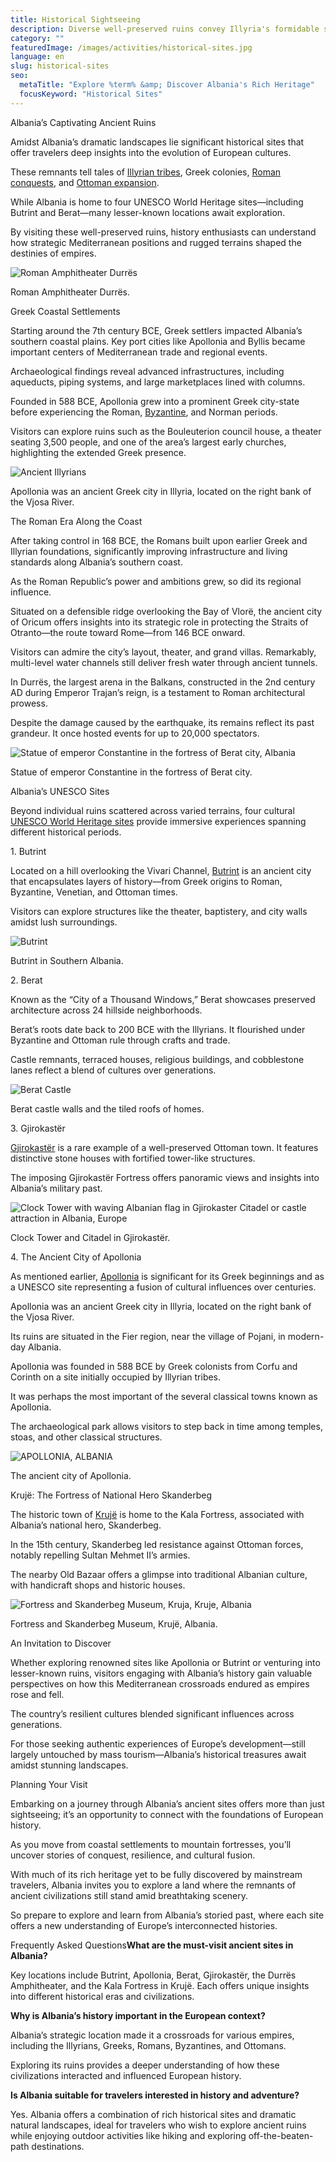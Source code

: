 ```yaml
---
title: Historical Sightseeing
description: Diverse well-preserved ruins convey Illyria's formidable shield against Rome, Greek coastal colonies facilitating Mediterranean trade, and Ottoman architectural integration.
category: ""
featuredImage: /images/activities/historical-sites.jpg
language: en
slug: historical-sites
seo:
  metaTitle: "Explore %term% &amp; Discover Albania's Rich Heritage"
  focusKeyword: "Historical Sites"
---
```


Albania’s Captivating Ancient Ruins

Amidst Albania’s dramatic landscapes lie significant historical sites that offer travelers deep insights into the evolution of European cultures. 

These remnants tell tales of [Illyrian tribes](https://albaniavisit.com/the-illyrians/), Greek colonies, [Roman conquests](https://albaniavisit.com/albanias-roman-era/), and [Ottoman expansion](https://albaniavisit.com/albania-under-ottoman-rule/).

While Albania is home to four UNESCO World Heritage sites—including Butrint and Berat—many lesser-known locations await exploration.

By visiting these well-preserved ruins, history enthusiasts can understand how strategic Mediterranean positions and rugged terrains shaped the destinies of empires.

![Roman Amphitheater Durrës](/images/posts/Durres-Amiphitheater.jpg "Durres Amiphitheater")

Roman Amphitheater Durrës.

Greek Coastal Settlements

Starting around the 7th century BCE, Greek settlers impacted Albania’s southern coastal plains. Key port cities like Apollonia and Byllis became important centers of Mediterranean trade and regional events.

Archaeological findings reveal advanced infrastructures, including aqueducts, piping systems, and large marketplaces lined with columns.

Founded in 588 BCE, Apollonia grew into a prominent Greek city-state before experiencing the Roman, [Byzantine](https://albaniavisit.com/byzantine-era-albania/), and Norman periods.

Visitors can explore ruins such as the Bouleuterion council house, a theater seating 3,500 people, and one of the area’s largest early churches, highlighting the extended Greek presence.

![Ancient Illyrians](/images/posts/Ancient-Illyrians.png "Ancient Illyrians")

Apollonia was an ancient Greek city in Illyria, located on the right bank of the Vjosa River.

The Roman Era Along the Coast

After taking control in 168 BCE, the Romans built upon earlier Greek and Illyrian foundations, significantly improving infrastructure and living standards along Albania’s southern coast.

As the Roman Republic’s power and ambitions grew, so did its regional influence.

Situated on a defensible ridge overlooking the Bay of Vlorë, the ancient city of Oricum offers insights into its strategic role in protecting the Straits of Otranto—the route toward Rome—from 146 BCE onward.

Visitors can admire the city’s layout, theater, and grand villas. Remarkably, multi-level water channels still deliver fresh water through ancient tunnels.

In Durrës, the largest arena in the Balkans, constructed in the 2nd century AD during Emperor Trajan’s reign, is a testament to Roman architectural prowess.

Despite the damage caused by the earthquake, its remains reflect its past grandeur. It once hosted events for up to 20,000 spectators.

![Statue of emperor Constantine in the fortress of Berat city, Albania](/images/activities/Statue-of-emperor-Constantine-in-the-fortress-of-Berat-city-Albania.jpeg "Statue of emperor Constantine in the fortress of Berat city Albania")

Statue of emperor Constantine in the fortress of Berat city.

Albania’s UNESCO Sites

Beyond individual ruins scattered across varied terrains, four cultural [UNESCO World Heritage sites](https://albaniavisit.com/attractions/unesco-world-heritage-sites/) provide immersive experiences spanning different historical periods.

1\. Butrint

Located on a hill overlooking the Vivari Channel, [Butrint](https://albaniavisit.com/destinations/butrint/) is an ancient city that encapsulates layers of history—from Greek origins to Roman, Byzantine, Venetian, and Ottoman times.

Visitors can explore structures like the theater, baptistery, and city walls amidst lush surroundings.

![Butrint](/images/activities/Butrint-in-Albania-2.jpeg "Butrint in Albania 2")

Butrint in Southern Albania.

2\. Berat

Known as the “City of a Thousand Windows,” Berat showcases preserved architecture across 24 hillside neighborhoods.

Berat’s roots date back to 200 BCE with the Illyrians. It flourished under Byzantine and Ottoman rule through crafts and trade.

Castle remnants, terraced houses, religious buildings, and cobblestone lanes reflect a blend of cultures over generations.

![Berat Castle](/images/activities/Berat-with-view-of-castle-walls.jpeg "Berat with view of castle walls")

Berat castle walls and the tiled roofs of homes.

3\. Gjirokastër

[Gjirokastër](https://albaniavisit.com/destinations/gjirokaster/) is a rare example of a well-preserved Ottoman town. It features distinctive stone houses with fortified tower-like structures.

The imposing Gjirokastër Fortress offers panoramic views and insights into Albania’s military past.

![Clock Tower with waving Albanian flag in Gjirokaster Citadel or castle attraction in Albania, Europe](/images/activities/Gjirokastra-Citadel-Castle.jpeg "Gjirokastra Citadel Castle")

Clock Tower and Citadel in Gjirokastër.

4\. The Ancient City of Apollonia

As mentioned earlier, [Apollonia](https://albaniavisit.com/destinations/apollonia/) is significant for its Greek beginnings and as a UNESCO site representing a fusion of cultural influences over centuries.

Apollonia was an ancient Greek city in Illyria, located on the right bank of the Vjosa River.

Its ruins are situated in the Fier region, near the village of Pojani, in modern-day Albania.

Apollonia was founded in 588 BCE by Greek colonists from Corfu and Corinth on a site initially occupied by Illyrian tribes.

It was perhaps the most important of the several classical towns known as Apollonia.

The archaeological park allows visitors to step back in time among temples, stoas, and other classical structures.

![APOLLONIA, ALBANIA](/images/activities/Apollonia-1.jpeg "Apollonia 1 1024x684")

The ancient city of Apollonia.

Krujë: The Fortress of National Hero Skanderbeg

The historic town of [Krujë](https://albaniavisit.com/destinations/kruje/) is home to the Kala Fortress, associated with Albania’s national hero, Skanderbeg.

In the 15th century, Skanderbeg led resistance against Ottoman forces, notably repelling Sultan Mehmet II’s armies.

The nearby Old Bazaar offers a glimpse into traditional Albanian culture, with handicraft shops and historic houses.

![Fortress and Skanderbeg Museum, Kruja, Kruje, Albania](/images/activities/Fortress-and-Skanderbeg-Museum-Dusk-Kruja-Kruje.jpeg "Fortress and Skanderbeg Museum Dusk Kruja Kruje 1024x683")

Fortress and Skanderbeg Museum, Krujë, Albania.

An Invitation to Discover

Whether exploring renowned sites like Apollonia or Butrint or venturing into lesser-known ruins, visitors engaging with Albania’s history gain valuable perspectives on how this Mediterranean crossroads endured as empires rose and fell.

The country’s resilient cultures blended significant influences across generations.

For those seeking authentic experiences of Europe’s development—still largely untouched by mass tourism—Albania’s historical treasures await amidst stunning landscapes.

Planning Your Visit

Embarking on a journey through Albania’s ancient sites offers more than just sightseeing; it’s an opportunity to connect with the foundations of European history.

As you move from coastal settlements to mountain fortresses, you’ll uncover stories of conquest, resilience, and cultural fusion.

With much of its rich heritage yet to be fully discovered by mainstream travelers, Albania invites you to explore a land where the remnants of ancient civilizations still stand amid breathtaking scenery.

So prepare to explore and learn from Albania’s storied past, where each site offers a new understanding of Europe’s interconnected histories.

Frequently Asked Questions**What are the must-visit ancient sites in Albania?**

Key locations include Butrint, Apollonia, Berat, Gjirokastër, the Durrës Amphitheater, and the Kala Fortress in Krujë. Each offers unique insights into different historical eras and civilizations.

**Why is Albania’s history important in the European context?**

Albania’s strategic location made it a crossroads for various empires, including the Illyrians, Greeks, Romans, Byzantines, and Ottomans.

Exploring its ruins provides a deeper understanding of how these civilizations interacted and influenced European history.

**Is Albania suitable for travelers interested in history and adventure?**

Yes. Albania offers a combination of rich historical sites and dramatic natural landscapes, ideal for travelers who wish to explore ancient ruins while enjoying outdoor activities like hiking and exploring off-the-beaten-path destinations.

